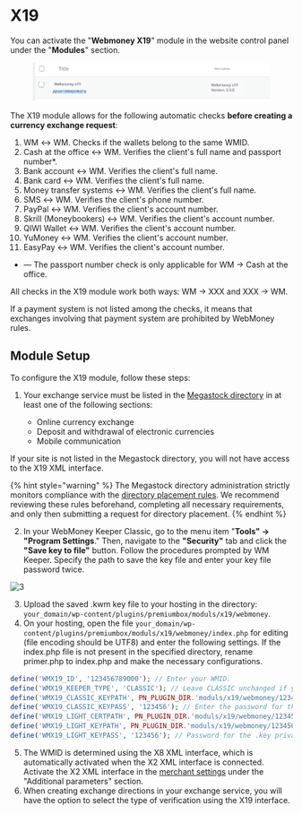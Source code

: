 # X19

You can activate the "**Webmoney X19**" module in the website control panel under the "**Modules**" section.

<figure><img src="../../../../.gitbook/assets/image (595)_eng.png" alt="" width="563"><figcaption></figcaption></figure>

The X19 module allows for the following automatic checks **before creating a currency exchange request**:

1. WM ↔ WM. Checks if the wallets belong to the same WMID.
2. Cash at the office ↔ WM. Verifies the client's full name and passport number*.
3. Bank account ↔ WM. Verifies the client's full name.
4. Bank card ↔ WM. Verifies the client's full name.
5. Money transfer systems ↔ WM. Verifies the client's full name.
6. SMS ↔ WM. Verifies the client's phone number.
7. PayPal ↔ WM. Verifies the client's account number.
8. Skrill (Moneybookers) ↔ WM. Verifies the client's account number.
9. QIWI Wallet ↔ WM. Verifies the client's account number.
10. YuMoney ↔ WM. Verifies the client's account number.
11. EasyPay ↔ WM. Verifies the client's account number.

* — The passport number check is only applicable for WM → Cash at the office.

All checks in the X19 module work both ways: WM → XXX and XXX → WM.

If a payment system is not listed among the checks, it means that exchanges involving that payment system are prohibited by WebMoney rules.

## Module Setup

To configure the X19 module, follow these steps:

1. Your exchange service must be listed in the [Megastock directory](https://megastock.ru/stores.aspx?gid=2) in at least one of the following sections:

   * Online currency exchange
   * Deposit and withdrawal of electronic currencies
   * Mobile communication

If your site is not listed in the Megastock directory, you will not have access to the X19 XML interface.

{% hint style="warning" %}
The Megastock directory administration strictly monitors compliance with the [directory placement rules](https://megastock.ru/docs.aspx). We recommend reviewing these rules beforehand, completing all necessary requirements, and only then submitting a request for directory placement.
{% endhint %}

2. In your WebMoney Keeper Classic, go to the menu item "**Tools" → "Program Settings**." Then, navigate to the **"Security"** tab and click the **"Save key to file"** button. Follow the procedures prompted by WM Keeper. Specify the path to save the key file and enter your key file password twice.

![3](https://premiumexchanger.com/wp-content/uploads/31_eng.png)

3. Upload the saved .kwm key file to your hosting in the directory: `your_domain/wp-content/plugins/premiumbox/moduls/x19/webmoney`.
4. On your hosting, open the file `your_domain/wp-content/plugins/premiumbox/moduls/x19/webmoney/index.php` for editing (file encoding should be UTF8) and enter the following settings. If the index.php file is not present in the specified directory, rename primer.php to index.php and make the necessary configurations.

```php
define('WMX19_ID', '123456789000'); // Enter your WMID.
define('WMX19_KEEPER_TYPE', 'CLASSIC'); // Leave CLASSIC unchanged if you have WM Keeper WinPro (Classic), or enter LIGHT if you have WM Keeper Light WebPro (Light).
define('WMX19_CLASSIC_KEYPATH', PN_PLUGIN_DIR.'moduls/x19/webmoney/123456789000.kwm'); // Specify the name of your .kwm key file.
define('WMX19_CLASSIC_KEYPASS', '123456'); // Enter the password for the .kwm key file that you used when saving the key in WM Keeper.
define('WMX19_LIGHT_CERTPATH', PN_PLUGIN_DIR.'moduls/x19/webmoney/123456789000.cer'); // Absolute path to the .cer certificate. ONLY for WM Keeper WebPro (Light).
define('WMX19_LIGHT_KEYPATH', PN_PLUGIN_DIR.'moduls/x19/webmoney/123456789000.key'); // Absolute path to the .key private key. ONLY for WM Keeper WebPro (Light).
define('WMX19_LIGHT_KEYPASS', '123456'); // Password for the .key private key. ONLY for WM Keeper WebPro (Light).
```

5. The WMID is determined using the X8 XML interface, which is automatically activated when the X2 XML interface is connected. Activate the X2 XML interface in the [merchant settings](https://merchant.webmoney.ru/conf/purses.asp) under the "Additional parameters" section.
6. When creating exchange directions in your exchange service, you will have the option to select the type of verification using the X19 interface.